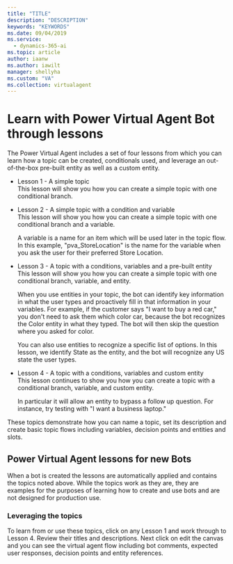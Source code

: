 ```yaml
---
title: "TITLE"
description: "DESCRIPTION"
keywords: "KEYWORDS"
ms.date: 09/04/2019
ms.service:
  - dynamics-365-ai
ms.topic: article
author: iaanw
ms.author: iawilt
manager: shellyha
ms.custom: "VA"
ms.collection: virtualagent
---
```




# Learn with Power Virtual Agent Bot through lessons
The Power Virtual Agent includes a set of four lessons from which you can learn how a topic can be created, conditionals used, and leverage an out-of-the-box pre-built entity as well as a custom entity.

* Lesson 1 - A simple topic</br>
This lesson will show you how you can create a simple topic with one conditional branch.

* Lesson 2 - A simple topic with a condition and variable</br>
This lesson will show you how you can create a simple topic with one conditional branch and a variable.

    A variable is a name for an item which will be used later in the topic flow.  In this example, "pva_StoreLocation" is the name for the variable when you ask the user for their preferred Store Location.

* Lesson 3 - A topic with a conditions, variables and a pre-built entity</br>
This lesson will show you how you can create a simple topic with one conditional branch, variable, and entity.

    When you use entities in your topic, the bot can identify key information in what the user types and proactively fill in that information in your variables. For example, if the customer says "I want to buy a red car," you don't need to ask them which color car, because the bot recognizes the Color entity in what they typed. The bot will then skip the question where you asked for color. 

    You can also use entities to recognize a specific list of options. In this lesson, we identify State as the entity, and the bot will recognize any US state the user types.

* Lesson 4 - A topic with a conditions, variables and custom entity</br>
This lesson continues to show you how you can create a topic with a conditional branch, variable, and custom entity.  

    In particular it will allow an entity to bypass a follow up question. For instance, try testing with "I want a business laptop."


These topics demonstrate how you can name a topic, set its description and create basic topic flows including variables, decision points and entities and slots.

## Power Virtual Agent lessons for new Bots

When a bot is created the lessons are automatically applied and contains the topics noted above.  While the topics work as they are, they are examples for the purposes of learning how to create and use bots and are not designed for production use.

### Leveraging the topics

To learn from or use these topics, click on any Lesson 1 and work through to Lesson 4.  Review their titles and descriptions.  Next click on edit the canvas and you can see the virtual agent flow including bot comments, expected user responses, decision points and entity references.
